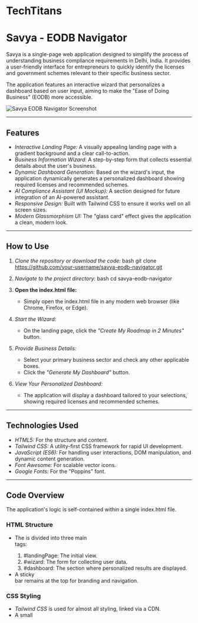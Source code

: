 # TechTitans
# Savya - EODB Navigator

Savya is a single-page web application designed to simplify the process of understanding business compliance requirements in Delhi, India. It provides a user-friendly interface for entrepreneurs to quickly identify the licenses and government schemes relevant to their specific business sector.

The application features an interactive wizard that personalizes a dashboard based on user input, aiming to make the "Ease of Doing Business" (EODB) more accessible.

![Savya EODB Navigator Screenshot](<img width="1919" height="871" alt="Screenshot 2025-08-13 103512" src="https://github.com/user-attachments/assets/e2eea751-2672-43ee-ba16-698a875f541f" />
)

---

## Features

-   *Interactive Landing Page:* A visually appealing landing page with a gradient background and a clear call-to-action.
-   *Business Information Wizard:* A step-by-step form that collects essential details about the user's business.
-   *Dynamic Dashboard Generation:* Based on the wizard's input, the application dynamically generates a personalized dashboard showing required licenses and recommended schemes.
-   *AI Compliance Assistant (UI Mockup):* A section designed for future integration of an AI-powered assistant.
-   *Responsive Design:* Built with Tailwind CSS to ensure it works well on all screen sizes.
-   *Modern Glassmorphism UI:* The "glass card" effect gives the application a clean, modern look.

---

## How to Use

1.  *Clone the repository or download the code:*
    bash
    git clone https://github.com/your-username/savya-eodb-navigator.git
    
2.  *Navigate to the project directory:*
    bash
    cd savya-eodb-navigator
    
3.  **Open the index.html file:**
    -   Simply open the index.html file in any modern web browser (like Chrome, Firefox, or Edge).

4.  *Start the Wizard:*
    -   On the landing page, click the *"Create My Roadmap in 2 Minutes"* button.

5.  *Provide Business Details:*
    -   Select your primary business sector and check any other applicable boxes.
    -   Click the *"Generate My Dashboard"* button.

6.  *View Your Personalized Dashboard:*
    -   The application will display a dashboard tailored to your selections, showing required licenses and recommended schemes.

---

## Technologies Used

-   *HTML5:* For the structure and content.
-   *Tailwind CSS:* A utility-first CSS framework for rapid UI development.
-   *JavaScript (ES6):* For handling user interactions, DOM manipulation, and dynamic content generation.
-   *Font Awesome:* For scalable vector icons.
-   *Google Fonts:* For the "Poppins" font.

---

## Code Overview

The application's logic is self-contained within a single index.html file.

### HTML Structure

-   The <body> is divided into three main <section> tags:
    1.  #landingPage: The initial view.
    2.  #wizard: The form for collecting user data.
    3.  #dashboard: The section where personalized results are displayed.
-   A sticky <nav> bar remains at the top for branding and navigation.

### CSS Styling

-   *Tailwind CSS* is used for almost all styling, linked via a CDN.
-   A small <style> block in the <head> contains custom CSS for:
    -   .gradient-bg: The animated gradient background.
    -   .glass-card: The "glassmorphism" effect.
    -   .hidden-section & .visible-section: Classes to control the single-page transitions.

### JavaScript Logic

-   The entire script is contained within a <script> tag at the end of the <body>.
-   *DOM Element Selection:* Key elements are selected and stored in constants.
-   **showSection(section):** A function that manages which section is currently visible.
-   *Event Listeners:*
    -   An event listener on the startWizardBtn transitions the view to the wizard.
    -   A submit event listener on the wizardForm captures user input and calls the dashboard generation function.
-   **db object:** A simple in-memory JavaScript object acts as a database, holding the data for licenses and schemes and their requirement rules.
-   **generateDashboard(selections):** This core function filters the db object based on user selections and uses template literals to dynamically generate the HTML for the dashboard cards.
